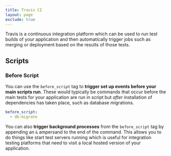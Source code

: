 ```yaml
---
title: Travis CI
layout: page
exclude: true
---
```

Travis is a continuous integration platform which can be used to run test builds of your application and then automatically trigger jobs such as merging or deployment based on the results of those tests.

## Scripts

### Before Script
You can use the `before_script` tag to **trigger set up events before your main scripts run**. These would typically be commands that occur before the main tests for your application are run in script but *after* installation of dependencies has taken place, such as database migrations.
```yml
before_script:
  - db:migrate
```

You can also **trigger background processes** from the `before_script` tag by appending an `&` ampersand to the end of the command. This allows you to do things like start test servers running which is useful for integration testing platforms that need to visit a local hosted version of your application. 

<!--stackedit_data:
eyJoaXN0b3J5IjpbMTQ2MTgwNDcyOF19
-->